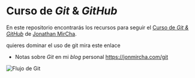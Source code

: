 # Curso de _Git_ & _GitHub_

En este repositorio encontrarás los recursos para seguir el [Curso de _Git & GitHub_](https://www.youtube.com/watch?v=suzMNqDQiyU) de [Jonathan MirCha](https://jonmircha.com/).

quieres dominar el uso de git mira este enlace

- Notas sobre _Git_ en mi _blog_ personal https://jonmircha.com/git

![Flujo de Git](git-flow.png)
